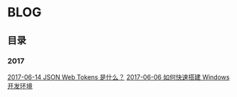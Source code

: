 # BLOG

## 目录

### 2017
[2017-06-14 JSON Web Tokens 是什么？](/article/2017/06/14/152300.md)
[2017-06-06 如何快速搭建 Windows 开发环境](/article/2017/06/06/153000.md)